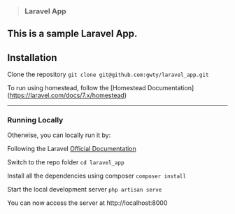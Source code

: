 
> ### Laravel App

This is a sample Laravel App.
----------

## Installation

Clone the repository
    `git clone git@github.com:gwty/laravel_app.git`
    
To run using homestead, follow the [Homestead Documentation] (https://laravel.com/docs/7.x/homestead)

----------
### Running Locally
Otherwise, you can locally run it by:

Following the Laravel [Official Documentation](https://laravel.com/docs/7.x/installation)

Switch to the repo folder
    `cd laravel_app`
    
Install all the dependencies using composer
    `composer install`

Start the local development server
    `php artisan serve`


    
You can now access the server at http://localhost:8000
